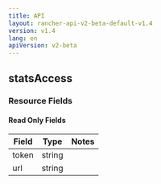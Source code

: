 ```yaml
---
title: API
layout: rancher-api-v2-beta-default-v1.4
version: v1.4
lang: en
apiVersion: v2-beta
---
```


## statsAccess



### Resource Fields


#### Read Only Fields

Field | Type   | Notes
---|---|---
token | string  | 
url | string  | 


<br>
